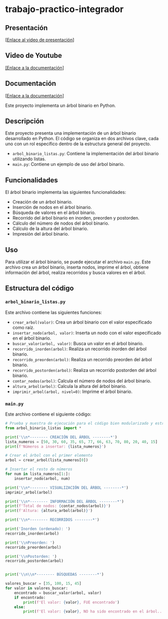 # trabajo-practico-integrador

## Presentación

[[Enlace al video de presentación](https://prezi.com/p/ezyufcthspon/?present=1)]

## Video de Youtube

[\[Enlace a la documentación](https://youtu.be/Ez5TY70sx7k)]

## Documentación

[[Enlace a la documentación](https://drive.google.com/file/d/1V9KKQvWV3ENnm8CmsWUrwyFwY-Wk4pxE/view)]


Este proyecto implementa un árbol binario en Python.

## Descripción

Este proyecto presenta una implementación de un árbol binario desarrollado en Python. El código se organiza en dos archivos clave, cada uno con un rol específico dentro de la estructura general del proyecto.

*   `arbol_binario_listas.py`: Contiene la implementación del árbol binario utilizando listas.
*   `main.py`: Contiene un ejemplo de uso del árbol binario.

## Funcionalidades

El árbol binario implementa las siguientes funcionalidades:

*   Creación de un árbol binario.
*   Inserción de nodos en el árbol binario.
*   Búsqueda de valores en el árbol binario.
*   Recorrido del árbol binario en inorden, preorden y postorden.
*   Cálculo del número de nodos del árbol binario.
*   Cálculo de la altura del árbol binario.
*   Impresión del árbol binario.

## Uso

Para utilizar el árbol binario, se puede ejecutar el archivo `main.py`. Este archivo crea un árbol binario, inserta nodos, imprime el árbol, obtiene información del árbol, realiza recorridos y busca valores en el árbol.

## Estructura del código

### `arbol_binario_listas.py`

Este archivo contiene las siguientes funciones:

*   `crear_arbol(valor)`: Crea un árbol binario con el valor especificado como raíz.
*   `insertar_nodo(arbol, valor)`: Inserta un nodo con el valor especificado en el árbol binario.
*   `buscar_valor(arbol, valor)`: Busca un valor en el árbol binario.
*   `recorrido_inorden(arbol)`: Realiza un recorrido inorden del árbol binario.
*   `recorrido_preorden(arbol)`: Realiza un recorrido preorden del árbol binario.
*   `recorrido_postorden(arbol)`: Realiza un recorrido postorden del árbol binario.
*   `contar_nodos(arbol)`: Calcula el número de nodos del árbol binario.
*   `altura_arbol(arbol)`: Calcula la altura del árbol binario.
*   `imprimir_arbol(arbol, nivel=0)`: Imprime el árbol binario.

### `main.py`

Este archivo contiene el siguiente código:

```python
# Prueba y muestra de ejecución para el código bien modularizado y estructurado
from arbol_binario_listas import *

print('\\n*-------- CREACIÓN DEL ÁRBOL --------*')
lista_numeros = [50, 30, 60, 35, 65, 77, 66, 63, 70, 80, 20, 40, 15]
print(f'Números a insertar: {lista_numeros}')

# Crear el árbol con el primer elemento
arbol = crear_arbol(lista_numeros[0])

# Insertar el resto de números
for num in lista_numeros[1:]:
    insertar_nodo(arbol, num)

print('\\n*-------- VISUALIZACIÓN DEL ÁRBOL --------*')
imprimir_arbol(arbol)

print('\\n*-------- INFORMACIÓN DEL ÁRBOL --------*')
print(f'Total de nodos: {contar_nodos(arbol)}')
print(f'Altura: {altura_arbol(arbol)}')

print('\\n*-------- RECORRIDOS --------*')

print('Inorden (ordenado): ')
recorrido_inorden(arbol)

print('\\nPreorden: ')
recorrido_preorden(arbol)

print('\\nPostorden: ')
recorrido_postorden(arbol)


print('\\n\\n*-------- BÚSQUEDAS --------*')

valores_buscar = [35, 100, 15, 45]
for valor in valores_buscar:
    encontrado = buscar_valor(arbol, valor)
    if encontrado:
        print(f'El valor: {valor}, FUE encontrado')
    else:
        print(f'El valor: {valor}, NO ha sido encontrado en el árbol...')
